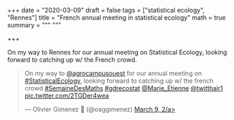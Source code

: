 +++
date = "2020-03-09"
draft = false
tags = ["statistical ecology", "Rennes"]
title = "French annual meeting in statistical ecology"
math = true
summary = """
"""

+++

On my way to Rennes for our annual meeting on Statistical Ecology, looking forward to catching up w/ the French crowd.
<!--more-->

<blockquote class="twitter-tweet"><p lang="en" dir="ltr">On my way to <a href="https://twitter.com/agrocampusouest?ref_src=twsrc%5Etfw">@agrocampusouest</a> for our annual meeting on <a href="https://twitter.com/hashtag/StatisticalEcology?src=hash&amp;ref_src=twsrc%5Etfw">#StatisticalEcology</a>, looking forward to catching up w/ the french crowd <a href="https://twitter.com/hashtag/SemaineDesMaths?src=hash&amp;ref_src=twsrc%5Etfw">#SemaineDesMaths</a> <a href="https://twitter.com/hashtag/gdrecostat?src=hash&amp;ref_src=twsrc%5Etfw">#gdrecostat</a> <a href="https://twitter.com/Marie_Etienne?ref_src=twsrc%5Etfw">@Marie_Etienne</a> <a href="https://twitter.com/twitthair1?ref_src=twsrc%5Etfw">@twitthair1</a> <a href="https://t.co/2TGDer4wea">pic.twitter.com/2TGDer4wea</a></p>&mdash; Olivier Gimenez 🖖 (@oaggimenez) <a href="https://twitter.com/oaggimenez/status/1236883772328628225?ref_src=twsrc%5Etfw">March 9, 2/a></blockquote> <script async src="https://platform.twitter.com/widgets.js" charset="utf-8"></script> 

